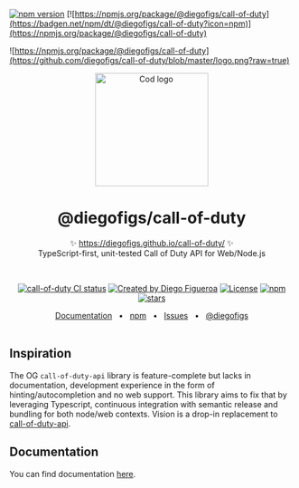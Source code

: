 [![npm version](https://badge.fury.io/js/@diegofigs%2Fcall-of-duty.svg)](https://badge.fury.io/js/@diegofigs%2Fcall-of-duty)
[![https://npmjs.org/package/@diegofigs/call-of-duty](https://badgen.net/npm/dt/@diegofigs/call-of-duty?icon=npm)](https://npmjs.org/package/@diegofigs/call-of-duty)

![https://npmjs.org/package/@diegofigs/call-of-duty](https://github.com/diegofigs/call-of-duty/blob/master/logo.png?raw=true)

<p align="center">
  <img src="logo.svg" width="200px" align="center" alt="Cod logo" />
  <h1 align="center">@diegofigs/call-of-duty</h1>
  <p align="center">
    ✨ <a href="https://diegofigs.github.io/call-of-duty/">https://diegofigs.github.io/call-of-duty/</a> ✨
    <br/>
    TypeScript-first, unit-tested Call of Duty API for Web/Node.js
  </p>
</p>
<br/>
<p align="center">
  <a href="https://github.com/diegofigs/call-of-duty/actions?query=branch%3Amaster"><img src="https://github.com/diegofigs/call-of-duty/actions/workflows/node.js.yml/badge.svg?branch=main" alt="call-of-duty CI status" /></a>
  <a href="https://twitter.com/diegofigs" rel="nofollow"><img src="https://img.shields.io/badge/created%20by-@diegofigs-4BBAAB.svg" alt="Created by Diego Figueroa"></a>
  <a href="https://opensource.org/licenses/MIT" rel="nofollow"><img src="https://img.shields.io/github/license/diegofigs/call-of-duty" alt="License"></a>
  <a href="https://www.npmjs.com/package/@diegofigs/call-of-duty" rel="nofollow"><img src="https://img.shields.io/npm/dw/@diegofigs/call-of-duty.svg" alt="npm"></a>
  <a href="https://www.npmjs.com/package/@diegofigs/call-of-duty" rel="nofollow"><img src="https://img.shields.io/github/stars/diegofigs/call-of-duty" alt="stars"></a>
</p>
<div align="center">
  <a href="https://diegofigs.github.io/call-of-duty/">Documentation</a>
  <span>&nbsp;&nbsp;•&nbsp;&nbsp;</span>
  <a href="https://www.npmjs.com/package/@diegofigs/call-of-duty">npm</a>
  <span>&nbsp;&nbsp;•&nbsp;&nbsp;</span>
  <a href="https://github.com/diegofigs/call-of-duty/issues/new">Issues</a>
  <span>&nbsp;&nbsp;•&nbsp;&nbsp;</span>
  <a href="https://twitter.com/diegofigs">@diegofigs</a>
  <br />
</div>
<br />

## Inspiration
The OG `call-of-duty-api` library is feature-complete but lacks in documentation, development experience in the form of hinting/autocompletion and no web support.
This library aims to fix that by leveraging Typescript, continuous integration with semantic release and bundling for both node/web contexts. Vision is a drop-in replacement to [call-of-duty-api](https://npmjs.org/package/call-of-duty-api).

## Documentation
You can find documentation [here](https://diegofigs.github.io/call-of-duty/).
